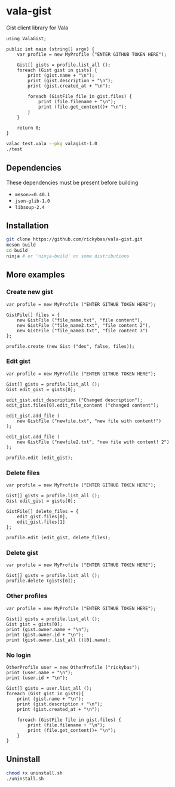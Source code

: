 # vala-gist
Gist client library for Vala

```vala
using ValaGist;

public int main (string[] argv) {
    var profile = new MyProfile ("ENTER GITHUB TOKEN HERE");

    Gist[] gists = profile.list_all ();
    foreach (Gist gist in gists) {
        print (gist.name + "\n");
        print (gist.description + "\n");
        print (gist.created_at + "\n");

        foreach (GistFile file in gist.files) {
            print (file.filename + "\n");
            print (file.get_content()+ "\n");
        }
    }

    return 0;
}
```
```sh
valac test.vala --pkg valagist-1.0
./test
```

## Dependencies
These dependencies must be present before building

- `meson>=0.40.1`
- `json-glib-1.0`
- `libsoup-2.4`

## Installation

```sh
git clone https://github.com/rickybas/vala-gist.git
meson build
cd build
ninja # or 'ninja-build' on some distributions
```

## More examples

### Create new gist

```vala
var profile = new MyProfile ("ENTER GITHUB TOKEN HERE");

GistFile[] files = {
    new GistFile ("file_name.txt", "file content"),
    new GistFile ("file_name2.txt", "file content 2"),
    new GistFile ("file_name3.txt", "file content 3")
};

profile.create (new Gist ("des", false, files));
```

### Edit gist

```vala
var profile = new MyProfile ("ENTER GITHUB TOKEN HERE");

Gist[] gists = profile.list_all ();
Gist edit_gist = gists[0];

edit_gist.edit_description ("Changed description");
edit_gist.files[0].edit_file_content ("changed content");

edit_gist.add_file (
    new GistFile ("newfile.txt", "new file with content!")
);

edit_gist.add_file (
    new GistFile ("newfile2.txt", "new file with content! 2")
);

profile.edit (edit_gist);
```

### Delete files

```vala
var profile = new MyProfile ("ENTER GITHUB TOKEN HERE");

Gist[] gists = profile.list_all ();
Gist edit_gist = gists[0];

GistFile[] delete_files = {
    edit_gist.files[0],
    edit_gist.files[1]
};

profile.edit (edit_gist, delete_files);
```

### Delete gist

```vala
var profile = new MyProfile ("ENTER GITHUB TOKEN HERE");

Gist[] gists = profile.list_all ();
profile.delete (gists[0]);
```

### Other profiles

```vala
var profile = new MyProfile ("ENTER GITHUB TOKEN HERE");

Gist[] gists = profile.list_all ();
Gist gist = gists[0];
print (gist.owner.name + "\n");
print (gist.owner.id + "\n");
print (gist.owner.list_all ()[0].name);
```

### No login

```vala
OtherProfile user = new OtherProfile ("rickybas");
print (user.name + "\n");
print (user.id + "\n");

Gist[] gists = user.list_all ();
foreach (Gist gist in gists){
    print (gist.name + "\n");
    print (gist.description + "\n");
    print (gist.created_at + "\n");

    foreach (GistFile file in gist.files) {
        print (file.filename + "\n");
        print (file.get_content()+ "\n");
    }
}
```

## Uninstall

```sh
chmod +x uninstall.sh
./uninstall.sh
```

